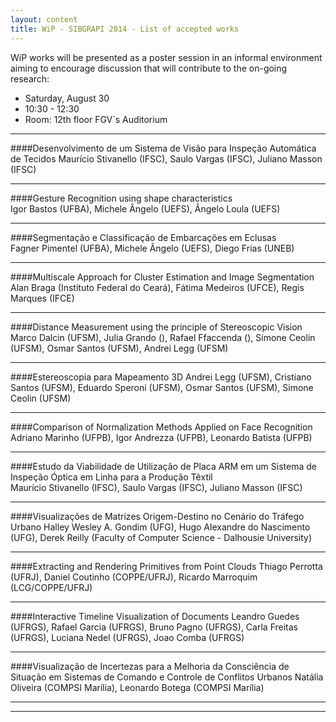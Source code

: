 ```yaml
---
layout: content
title: WiP - SIBGRAPI 2014 - List of accepted works
---
```

WiP works will be presented as a poster session in an informal environment aiming to encourage discussion that will contribute to the on-going research: 

- Saturday, August 30
- 10:30 - 12:30
- Room: 12th floor FGV´s Auditorium

* * *
####Desenvolvimento de um Sistema de Visão para Inspeção Automática de Tecidos 
Maurício Stivanello (IFSC), Saulo Vargas (IFSC), Juliano Masson (IFSC)

* * *
####Gesture Recognition using shape characteristics  
Igor Bastos (UFBA), Michele Ângelo (UEFS), Ângelo Loula (UEFS)

* * *
####Segmentação e Classificação de Embarcações em Eclusas  
Fagner Pimentel (UFBA), Michele Ângelo (UEFS), Diego Frias (UNEB) 

* * *
####Multiscale Approach for Cluster Estimation and Image Segmentation 
Alan Braga (Instituto Federal do Ceará), Fátima Medeiros (UFCE), Regis Marques (IFCE)

* * *
####Distance Measurement using the principle of Stereoscopic Vision 
Marco Dalcin (UFSM), Julia Grando (), Rafael Ffaccenda (), Simone Ceolin (UFSM), Osmar Santos (UFSM), Andrei Legg (UFSM)

* * *
####Estereoscopia para Mapeamento 3D 
Andrei Legg (UFSM), Cristiano Santos (UFSM), Eduardo Speroni (UFSM), Osmar Santos (UFSM), Simone Ceolin (UFSM)

* * *
####Comparison of Normalization Methods Applied on Face Recognition 
Adriano Marinho (UFPB), Igor Andrezza (UFPB), Leonardo Batista (UFPB)

* * *
####Estudo da Viabilidade de Utilização de Placa ARM em um Sistema de Inspeção Óptica em Linha para a Produção Têxtil  
Maurício Stivanello (IFSC), Saulo Vargas (IFSC), Juliano Masson (IFSC)

* * *
####Visualizações de Matrizes Origem-Destino no Cenário do Tráfego Urbano 
Halley Wesley A. Gondim (UFG), Hugo Alexandre do Nascimento (UFG), Derek Reilly (Faculty of Computer Science - Dalhousie University)

* * *
####Extracting and Rendering Primitives from Point Clouds 
Thiago Perrotta (UFRJ), Daniel Coutinho (COPPE/UFRJ), Ricardo Marroquim (LCG/COPPE/UFRJ)

* * *
####Interactive Timeline Visualization of Documents 
Leandro Guedes (UFRGS), Rafael Garcia (UFRGS), Bruno Pagno (UFRGS), Carla Freitas (UFRGS), Luciana Nedel (UFRGS), Joao Comba (UFRGS)

* * *
####Visualização de Incertezas para a Melhoria da Consciência de Situação em Sistemas de Comando e Controle de Conflitos Urbanos 
Natália Oliveira (COMPSI Marília), Leonardo Botega (COMPSI Marília)

* * *
* * *